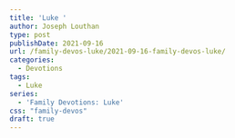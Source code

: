 ```yaml
---
title: 'Luke '
author: Joseph Louthan
type: post
publishDate: 2021-09-16
url: /family-devos-luke/2021-09-16-family-devos-luke/
categories:
  - Devotions
tags:
  - Luke
series:
  - 'Family Devotions: Luke'
css: "family-devos"
draft: true
---
```

